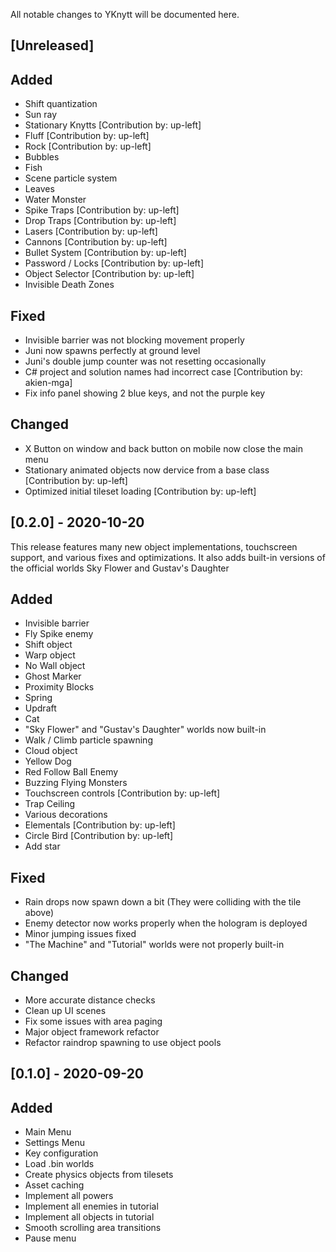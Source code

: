 All notable changes to YKnytt will be documented here.

## [Unreleased]

## Added
- Shift quantization
- Sun ray
- Stationary Knytts [Contribution by: up-left]
- Fluff [Contribution by: up-left]
- Rock [Contribution by: up-left]
- Bubbles
- Fish
- Scene particle system
- Leaves
- Water Monster
- Spike Traps [Contribution by: up-left]
- Drop Traps [Contribution by: up-left]
- Lasers [Contribution by: up-left]
- Cannons [Contribution by: up-left]
- Bullet System [Contribution by: up-left]
- Password / Locks [Contribution by: up-left]
- Object Selector [Contribution by: up-left]
- Invisible Death Zones

## Fixed
- Invisible barrier was not blocking movement properly
- Juni now spawns perfectly at ground level
- Juni's double jump counter was not resetting occasionally
- C# project and solution names had incorrect case [Contribution by: akien-mga]
- Fix info panel showing 2 blue keys, and not the purple key

## Changed
- X Button on window and back button on mobile now close the main menu
- Stationary animated objects now dervice from a base class [Contribution by: up-left]
- Optimized initial tileset loading [Contribution by: up-left]

## [0.2.0] - 2020-10-20

This release features many new object implementations, touchscreen support, and various fixes and optimizations.
It also adds built-in versions of the official worlds Sky Flower and Gustav's Daughter

## Added
- Invisible barrier
- Fly Spike enemy
- Shift object
- Warp object
- No Wall object
- Ghost Marker
- Proximity Blocks
- Spring
- Updraft
- Cat
- "Sky Flower" and "Gustav's Daughter" worlds now built-in
- Walk / Climb particle spawning
- Cloud object
- Yellow Dog
- Red Follow Ball Enemy
- Buzzing Flying Monsters
- Touchscreen controls [Contribution by: up-left]
- Trap Ceiling
- Various decorations
- Elementals [Contribution by: up-left]
- Circle Bird [Contribution by: up-left]
- Add star

## Fixed
- Rain drops now spawn down a bit (They were colliding with the tile above)
- Enemy detector now works properly when the hologram is deployed
- Minor jumping issues fixed
- "The Machine" and "Tutorial" worlds were not properly built-in

## Changed
- More accurate distance checks
- Clean up UI scenes
- Fix some issues with area paging
- Major object framework refactor
- Refactor raindrop spawning to use object pools

## [0.1.0] - 2020-09-20

## Added

- Main Menu
- Settings Menu
- Key configuration
- Load .bin worlds
- Create physics objects from tilesets
- Asset caching
- Implement all powers
- Implement all enemies in tutorial
- Implement all objects in tutorial
- Smooth scrolling area transitions
- Pause menu
